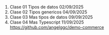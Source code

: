 01. Clase 01 Tipos de datos 02/09/2025
02. Clase 02 Tipos genericos 04/09/2025
03. Clase 03 Mas tipos de datos 09/09/2025
04. Clase 04 Mas Typescript 11/09/2025 https://github.com/angelggc/demo-commerce